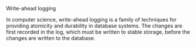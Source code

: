 Write-ahead logging   

In computer science, write-ahead logging is a family of techniques for providing atomicity and durability in database systems. The changes are first recorded in the log, which must be written to stable storage, before the changes are written to the database.
